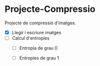 
# Projecte-Compressio
Projecte de compressió d'imatges. 

- [x] Llegir i escriure imatges
- [ ] Calcul d'entropíes
	- [ ] Entropía de grau 0
	- [ ] Entropíes de grau 1

 
